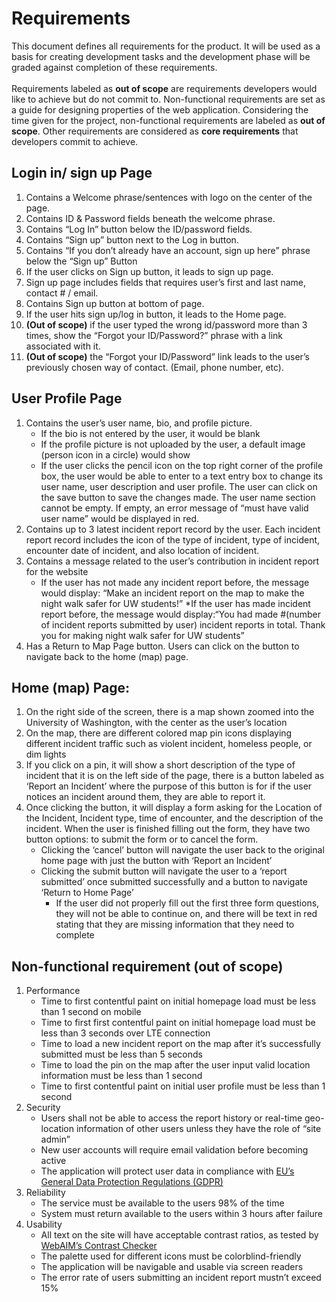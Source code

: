 # Requirements
This document defines all requirements for the product. It will be used as a basis for creating development tasks and the development phase will be graded against completion of these requirements.<br>
<br>
Requirements labeled as **out of scope** are requirements developers would like to achieve but do not commit to. Non-functional requirements are set as a guide for designing properties of the web application. Considering the time given for the project, non-functional requirements are labeled as **out of scope**. Other requirements are considered as **core requirements** that developers commit to achieve.

## Login in/ sign up Page
1. Contains a Welcome phrase/sentences with logo on the center of the page.
1. Contains ID & Password fields beneath the welcome phrase.
1. Contains “Log In” button below the ID/password fields.
1. Contains “Sign up” button next to the Log in button.
1. Contains “If you don’t already have an account, sign up here” phrase below the “Sign up” Button
1. If the user clicks on Sign up button, it leads to sign up page.
1. Sign up page includes fields that requires user’s first and last name, contact # / email.
1. Contains Sign up button at bottom of page.
1. If the user hits sign up/log in button, it leads to the Home page.
1. **(Out of scope)** if the user typed the wrong id/password more than 3 times, show the “Forgot your ID/Password?” phrase with a link associated with it.
1. **(Out of scope)** the “Forgot your ID/Password” link leads to the user’s previously chosen way of contact. (Email, phone number, etc).

## User Profile Page
1. Contains the user’s user name, bio, and profile picture.
   * If the bio is not entered by the user, it would be blank
   * If the profile picture is not uploaded by the user, a default image (person icon in a circle) would show
   * If the user clicks the pencil icon on the top right corner of the profile box, the user would be able to enter to a text entry box to change its user name, user description and user profile. The user can click on the save button to save the changes made. The user name section cannot be empty. If empty, an error message of “must have valid user name” would be displayed in red.
1. Contains up to 3 latest incident report record by the user. Each incident report record includes the icon of the type of incident, type of incident, encounter date of incident, and also location of incident.
1. Contains a message related to the user’s contribution in incident report for the website
   * If the user has not made any incident report before, the message would display: “Make an incident report on the map to make the night walk safer for UW students!”
   *If the user has made incident report before, the message would display:“You had made #(number of incident reports submitted by user) incident reports in total. Thank you for making night walk safer for UW students”
1. Has a Return to Map Page button. Users can click on the button to navigate back to the home (map) page.



## Home (map) Page:
1. On the right side of the screen, there is a map shown zoomed into the University of Washington, with the center as the user’s location
1. On the map, there are different colored map pin icons displaying different incident traffic such as violent incident, homeless people, or dim lights
1. If you click on a pin, it will show a short description of the type of incident that it is
on the left side of the page, there is a button labeled as ‘Report an Incident’ where the purpose of this button is for if the user notices an incident around them, they are able to report it.
1. Once clicking the button, it will display a form asking for the Location of the Incident, Incident type, time of encounter, and the description of the incident. When the user is finished filling out the form, they have two button options: to submit the form or to cancel the form.
   * Clicking the ‘cancel’ button will navigate the user back to the original home page with just the button with ‘Report an Incident’
   * Clicking the submit button will navigate the user to a ‘report submitted’ once submitted successfully and a button to navigate ‘Return to Home Page’
     * If the user did not properly fill out the first three form questions, they will not be able to continue on, and there will be text in red stating that they are missing information that they need to complete


## Non-functional requirement (out of scope)
1. Performance
   * Time to first contentful paint on initial homepage load must be less than 1 second on mobile
   * Time to first first contentful paint on initial homepage load must be less than 3 seconds over LTE connection
   * Time to load a new incident report on the map after it’s successfully submitted must be less than 5 seconds
   * Time to load the pin on the map after the user input valid location information must be less than 1 second
   * Time to first contentful paint on initial user profile must be less than 1 second
1. Security
   * Users shall not be able to access the report history or real-time geo-location information of other users unless they have the role of “site admin”
   * New user accounts will require email validation before becoming active
   * The application will protect user data in compliance with [EU’s General Data Protection Regulations (GDPR)](https://gdpr.eu/)
1. Reliability
   * The service must be available to the users 98% of the time
   * System must return available to the users within 3 hours after failure
1. Usability
   * All text on the site will have acceptable contrast ratios, as tested by [WebAIM’s Contrast Checker](https://accessibe.com/ace?gclid=CjwKCAjw9e6SBhB2EiwA5myr9pbaLVNhkXinSARdLHDzLw6ixCLWO3s4oCVc0YrcOjZi5sRoM0XmwhoCHMwQAvD_BwE)
   * The palette used for different icons must be colorblind-friendly
   * The application will be navigable and usable via screen readers
   * The error rate of users submitting an incident report mustn’t exceed 15%
